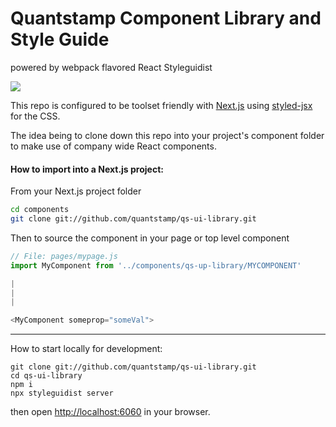 # Quantstamp Component Library and Style Guide
powered by webpack flavored React Styleguidist

![](https://d3vv6lp55qjaqc.cloudfront.net/items/0U313M3L0p120g2Y1y3J/Image%202016-04-12%20at%207.25.03%20PM.png)

This repo is configured to be toolset friendly with [Next.js](https://github.com/zeit/next.js/) using [styled-jsx](https://github.com/zeit/styled-jsx) for the CSS. 

The idea being to clone down this repo into your project's component folder to make use of company wide React components.

#### How to import into a Next.js project:
From your Next.js project folder
```bash
cd components
git clone git://github.com/quantstamp/qs-ui-library.git
```

Then to source the component in your page or top level component
```js
// File: pages/mypage.js
import MyComponent from '../components/qs-up-library/MYCOMPONENT'

|
|
|

<MyComponent someprop="someVal">
```

------------

How to start locally for development:

```
git clone git://github.com/quantstamp/qs-ui-library.git
cd qs-ui-library
npm i
npx styleguidist server
```

then open [http://localhost:6060](http://localhost:6060) in your browser.


